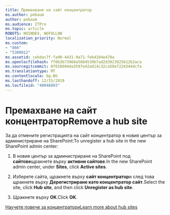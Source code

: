 ```yaml
---
title: Премахване на сайт концентратор
ms.author: pebaum
author: pebaum
ms.audience: ITPro
ms.topic: article
ROBOTS: NOINDEX, NOFOLLOW
localization_priority: Normal
ms.custom:
- "866"
- "5300012"
ms.assetid: cebdac7f-fa90-4431-9a71-feb4104e479a
ms.openlocfilehash: ff0b3b73960a5884539b7ad2d3923925b12b2aca
ms.sourcegitcommit: 0f0186044a3597e42ad14c32ca58e7224344dcfa
ms.translationtype: MT
ms.contentlocale: bg-BG
ms.lasthandoff: 12/15/2019
ms.locfileid: "40048893"
---
```

# <a name="remove-a-hub-site"></a><span data-ttu-id="24e85-102">Премахване на сайт концентратор</span><span class="sxs-lookup"><span data-stu-id="24e85-102">Remove a hub site</span></span>

<span data-ttu-id="24e85-103">За да отмените регистрацията на сайт концентратор в новия център за администриране на SharePoint:</span><span class="sxs-lookup"><span data-stu-id="24e85-103">To unregister a hub site in the new SharePoint admin center:</span></span>
  
1. <span data-ttu-id="24e85-104">В новия център за администриране на SharePoint под **сайтове**щракнете върху **активни сайтове**.</span><span class="sxs-lookup"><span data-stu-id="24e85-104">In the new SharePoint admin center, under **Sites**, click **Active sites**.</span></span>

2. <span data-ttu-id="24e85-105">Изберете сайта, щракнете върху **сайт концентратор**и след това щракнете върху **Дерегистриране като концентратор сайт**.</span><span class="sxs-lookup"><span data-stu-id="24e85-105">Select the site, click **Hub site**, and then click **Unregister as hub site**.</span></span>

3. <span data-ttu-id="24e85-106">Щракнете върху **OK**.</span><span class="sxs-lookup"><span data-stu-id="24e85-106">Click **OK**.</span></span>

[<span data-ttu-id="24e85-107">Научете повече за концентратори</span><span class="sxs-lookup"><span data-stu-id="24e85-107">Learn more about hub sites</span></span>](https://support.office.com/article/what-is-a-sharepoint-hub-site-fe26ae84-14b7-45b6-a6d1-948b3966427f)
  